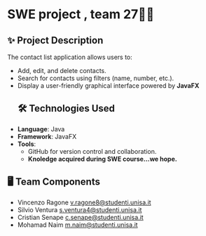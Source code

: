 # SWE project , team 27👾✨


## ✨ **Project Description**
The contact list application allows users to:
- Add, edit, and delete contacts.
- Search for contacts using filters (name, number, etc.).
- Display a user-friendly graphical interface powered by **JavaFX**
  ## 🛠️ **Technologies Used**
- **Language**: Java
- **Framework**: JavaFX
- **Tools**:
  - GitHub for version control and collaboration.
  - **Knoledge acquired during SWE course...we hope.**


## 🖥️ Team Components
- Vincenzo Ragone [v.ragone8@studenti.unisa.it](mailto:v.ragone8@studenti.unisa.it)
- Silvio Ventura [s.ventura4@studenti.unisa.it](mailto:s.ventura4@studenti.unisa.it)
- Cristian Senape [c.senape@studenti.unisa.it](mailto:c.senape@studenti.unisa.it)
- Mohamad Naim [m.naim@studenti.unisa.it](mailto:m.naim@studenti.unisa.it)
    

  
